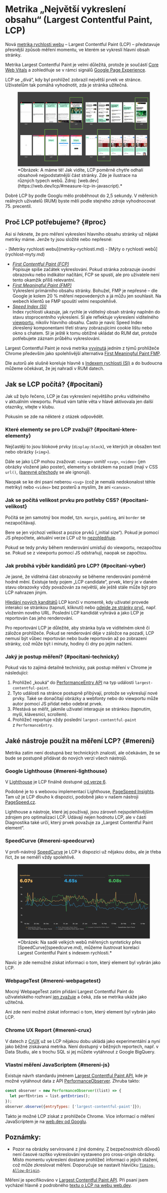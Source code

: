 # Metrika „Největší vykreslení obsahu“ (Largest Contentful Paint, LCP)

Nová [metrika rychlosti webu](metriky-rychlosti.md) – Largest Contentful Paint (LCP) – představuje přesnější způsob měření momentu, ve kterém se vykreslí hlavní obsah stránky.

Metrika Largest Contentful Paint je velmi důležitá, protože je součástí [Core Web Vitals](web-vitals.md) a zohledňuje se v rámci signálů [Google Page Experience](google-page-experience.md).

LCP se „dívá“, kdy byl prohlížeč zobrazil největší prvek ve stránce. Uživatelům tak pomáhá vyhodnotit, zda je stránka užitečná.

<figure>
<img src="../dist/images/original/metrika-lcp-weby.png" alt="">
<figcaption markdown="1">
*Obrázek: A máme tě! Jak vidíte, LCP poměrně chytře odhalí obsahově nejpodstatnější část stránky. Zde je ilustrace na různých typech webů. Zdroj: [web.dev](https://web.dev/lcp/#measure-lcp-in-javascript).*
</figcaption>
</figure>

Dobré LCP by podle Googlu mělo proběhnout do 2,5 sekundy. V měřeních reálných uživatelů (RUM) byste měli podle stejného zdroje vyhodnocovat 75. precentil.

## Proč LCP potřebujeme? {#proc}

Asi si řeknete, že pro měření vykreslení hlavního obsahu stránky už nějaké metriky máme. Jenže ty jsou složité nebo nepřesné:

<div class="related" markdown="1">
- [Metriky rychlosti webu](metriky-rychlosti.md)
- [Mýty o rychlosti webů](rychlost-myty.md)
</div>

- *[First Contentful Paint (FCP)](metrika-fcp.md)*  
  Popisuje spíše začátek vykreslování. Pokud stránka zobrazuje úvodní obrazovku nebo indikátor načítání, FCP se spustí, ale pro uživatele není tento okamžik  příliš relevantní.
- *[First Meaningful Paint (FMP)](metrika-fmp.md)*  
  Vykreslení primárního obsahu stránky. Bohužel, FMP je nepřesné – dle Google je kolem 20 % měření nepovedených a já můžu jen souhlasit. Na webech klientů se FMP spouští velmi nespolehlivě.
- *[Speed Index (SI)](speedindex.md)*  
  Index rychlosti ukazuje, jak rychle je viditelný obsah stránky naplněn do stavu stoprocentního vykreslení. SI ale reflektuje vykreslení viditelného [viewportu](viewport.md), nikoliv hlavního obsahu. Často je navíc Speed Index zkreslený komponentami třetí strany zobrazujícími cookie lištu nebo okno s chatem. SI je ještě k tomu obtížné ukládat do RUM dat, protože potřebujete záznam průběhu vykreslování.

Largest Contentful Paint je nová metrika [vyvinutá](https://calendar.perfplanet.com/2019/developing-the-largest-contentful-paint-metric/) jedním z týmů prohlížeče Chrome především jako spolehlivější alternativa [First Meaningful Paint FMP](metrika-fmp.md).

Dle autorů ale slušně koreluje hlavně s [Indexem rychlosti (SI)](speedindex.md) a do budoucna můžeme očekávat, že jej nahradí v RUM datech.

## Jak se LCP počítá? {#pocitani}

Jak už bylo řečeno, LCP je čas vykreslení největšího prvku viditelného v aktuálním viewportu. Pokud vám tahle věta v hlavě aktivovala jen další otazníky, vítejte v klubu.

<!-- AdSnippet -->

Pokusím se zde na některé z otázek odpovědět.

### Které elementy se pro LCP zvažují? {#pocitani-ktere-elementy}

Nejčastěji to jsou blokové prvky (`display:block`), ve kterých je obsažen text nebo obrázky (`<img>`).

Dále se jako LCP mohou zvažovat: `<image>` uvnitř `<svg>`, `<video>` (jen obrázky vložené jako poster), elementy s obrázkem na pozadí (mají v CSS `url()`, ([barevné přechody](css3-gradients.md) se ale ignorují).

Naopak se ke dni psaní neberou `<svg>` (což je nemalá nedokonalost téhle metriky) nebo `<video>` bez posterů a myslím, že ani `<canvas>`.

### Jak se počítá velikost prvku pro potřeby CSS? {#pocitani-velikost}

Počítá se jen samotný box model, tzn. `margin`, `padding`, ani `border` se nezapočítávají.

Bere se jen výchozí velikost a pozice prvků („initial size“). Pokud je pomocí JS přepočtete, aktuální verze LCP už to [nezohledňuje](https://web.dev/lcp/#how-are-element-layout-and-size-changes-handled).

Pokud se tedy prvky během renderování umísťují do viewportu, nezapočtou se. Pokud se z viewportu pomocí JS odstraňují, naopak se  započtou.

### Jak probíhá výběr kandidátů pro LCP? {#pocitani-vyber}

Je jasné, že viditelná část obrazovky se běheme renderování poměrně hodně mění. Existuje tedy pojem „LCP candidate“, prvek, který je v daném stavu obrazovky vždy považován za největší, ale ještě stále může být pro LCP nahrazen jiným.

[Hledání nových kanditátů](https://web.dev/lcp/#when-is-largest-contentful-paint-reported) LCP končí v momentě, kdy uživatel provede interakci se stránkou (tapnutí, kliknutí) nebo [odejde ze stránky pryč](https://github.com/WICG/largest-contentful-paint#the-last-candidate), např. vložením nového URL. Poslední LCP kandidát vyhrává a jako LCP je reportován čas jeho renderování.

<!-- AdSnippet -->

Pro reportování LCP je důležité, aby stránka byla ve viditelném okně či záložce prohlížeče. Pokud se renderování děje v záložce na pozadí, LCP nemusí být vůbec reportován nebo bude reportován až po zobrazení stránky, což může být i minuty, hodiny či dny po jejím načtení.

### Jaký je postup měření? {#pocitani-technicky}

Pokud vás to zajímá detailně technicky, pak postup měření v Chrome je následující:

1. Prohlížeč „kouká“ do [PerformanceEntry API](https://developer.mozilla.org/en-US/docs/Web/API/PerformanceEntry) na typ události `largest-contentful-paint`.
2. Tyto události na stránce postupně přibývají, protože se vykreslují nové prvky. Také se donačítají obrázky a webfonty nebo do viewportu může autor pomocí JS přidat nebo odebrat prvek.
3. Přestává se měřit, jakmile uživatel interaguje se stránkou (tapnutím, myší, klávesnicí, scrollem).
4. Prohlížeč reportuje vždy poslední `largest-contentful-paint` z `PerformanceEntry`.

## Jaké nástroje použít na měření LCP? {#mereni}

Metrika zatím není dostupná bez technických znalostí, ale očekávám, že se bude se postupně přidávat do nových verzí všech nástrojů.

### Google Lighthouse {#mereni-lighthouse}

V [Lighthouse](lighthouse.md) je LCP finálně dostupné [od verze 6](https://www.vzhurudolu.cz/blog/172-lighthouse-6).

Podobné je to s webovou implementací Lighthouse, [PageSpeed Insights](pagespeed-insights.md). Tam už je LCP dlouho k dispozici, podobně jako v našem nástroji [PageSpeed.cz](https://pagespeed.cz/).

Lighthouse a nástroje, které jej používají, jsou zároveň nejspolehlivějším zdrojem pro optimalizaci LCP. Udávají nejen hodnotu LCP, ale v části Diagnostika také určí, který prvek považuje za „Largest Contentful Paint element“.

### SpeedCurve {#mereni-speedcurve}

V profi-nástroji [SpeedCurve](speedcurve.md) je LCP k dispozici už nějakou dobu, ale je třeba říct, že se neměří vždy spolehlivě.

<figure>
<img src="../dist/images/original/metrika-lcp-speedcurve.png" alt="">
<figcaption markdown="1">
*Obrázek: Na sadě velkých webů měřených synteticky přes [SpeedCurve](speedcurve.md), můžeme ilustrovat korelaci Largest Contentful Paint s indexem rychlosti.*
</figcaption>
</figure>

Navíc je zde nemožné získat informaci o tom, který element byl vybrán jako LCP.

### WebpageTest {#mereni-webpagetest}

Mocný WebpageTest zatím přidání Largest Contentful Paint do uživatelského rozhraní [jen zvažuje](https://github.com/WPO-Foundation/webpagetest/issues/1315) a čeká, zda se metrika ukáže jako užitečná.

Ani zde není možné získat informaci o tom, který element byl vybrán jako LCP.

### Chrome UX Report {#mereni-crux}

V datech z [CrUX](chrome-ux-report.md) už se LCP nějakou dobu ukládá jako experimentální a nyní jako běžné získávaná metrika. Není dostupný v běžných reportech, např. v Data Studiu, ale s trochu SQL si jej můžete vytáhnout z Google BigQuery.

### Vlastní měření JavaScriptem {#mereni-js}

Existuje návrh standardu jménem [Largest Contentful Paint API](https://wicg.github.io/largest-contentful-paint/), kde je možné vytáhnout data z API [PerformanceObserver](https://developer.mozilla.org/en-US/docs/Web/API/PerformanceObserver). Zhruba takto:

```js
const observer = new PerformanceObserver((list) => {
  let perfEntries = list.getEntries();
});
observer.observe({entryTypes: ['largest-contentful-paint']});
```

Takto je možné LCP získat z prohlížeče Chrome. Více informací o měření JavaScriptem je na [web.dev od Googlu](https://web.dev/lcp/#measure-lcp-in-javascript).

## Poznámky:

- Pozor na obrázky servírované z jiné domény. Z bezpečnostních důvodů není časové razítko vykreslování vystaveno pro cross-origin obrázky. Místo momentu vykreslení dostane prohlížeč informaci o jejich stažení, což může zkreslovat měření. Doporučuje se nastavit hlavičku [`Timing-Allow-Origin`](https://developer.mozilla.org/en-US/docs/Web/HTTP/Headers/Timing-Allow-Origin).

Měření je specifikováno v [Largest Contentful Paint API](https://wicg.github.io/largest-contentful-paint/). Při psaní jsem vycházel hlavně z podrobného [textu o LCP na webu web.dev](https://web.dev/lcp/).

<!-- AdSnippet -->
